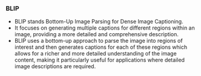 ### BLIP

-  BLIP stands Bottom-Up Image Parsing for Dense Image Captioning.
-  It focuses on generating multiple captions for different regions within an image, providing a more detailed and comprehensive description.
-  BLIP uses a bottom-up approach to parse the image into regions of interest and then generates captions for each of these regions which allows for a richer and more detailed understanding of the image content, making it particularly useful for applications where detailed image descriptions are required.
